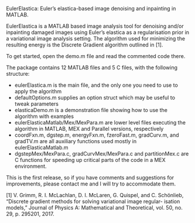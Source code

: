 EulerElastica: Euler’s elastica-based image denoising and inpainting in MATLAB.

EulerElastica is a MATLAB based image analysis tool for denoising and/or inpainting damaged images using Euler’s elastica as a regularisation prior in a variational image analysis setting. The algorithm used for minimizing the resulting energy is the Discrete Gradient algorithm outlined in [1].

To get started, open the demo.m file and read the commented code there.

The package contains 12 MATLAB files and 5 C files, with the following structure:

- eulerElastica.m is the main file, and the only one you need to use to apply the algorithm
- defaultOptions.m supplies an option struct which may be useful to tweak parameters
- elasticaDemo.m is a demonstration file showing how to use the algorithm with examples
- eulerElasticaMatlab/Mex/MexPara.m are lower level files executing the algorithm in MATLAB, MEX and Parallel versions, respectively
- coordFxn.m, dgstep.m, energyFxn.m, fzeroFast.m, gradCurv.m, and gradTV.m are all auxiliary functions used mostly in eulerElasticaMatlab.m
- dgstepMex/MexPara.c, gradCurvMex/MexPara.c and partitionMex.c are C functions for speeding up critical parts of the code in a MEX environment.

This is the first release, so if you have comments and suggestions for improvements, please contact me and I will try to accommodate them.

[1] V. Grimm, R. I. McLachlan, D. I. McLaren, G. Quispel, and C. Schönlieb, “Discrete gradient methods for solving variational image regular- isation models,” Journal of Physics A: Mathematical and Theoretical, vol. 50, no. 29, p. 295201, 2017.
